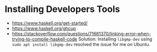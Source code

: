 # Installing Developers Tools

- https://www.haskell.org/get-started/
- https://www.haskell.org/ghcup
- https://stackoverflow.com/questions/71681370/linking-error-when-trying-to-compile-haskell-code Solution: Installing `libgmp-dev` using `sudo apt install libgmp-dev` resolved the issue for me on Ubuntu.